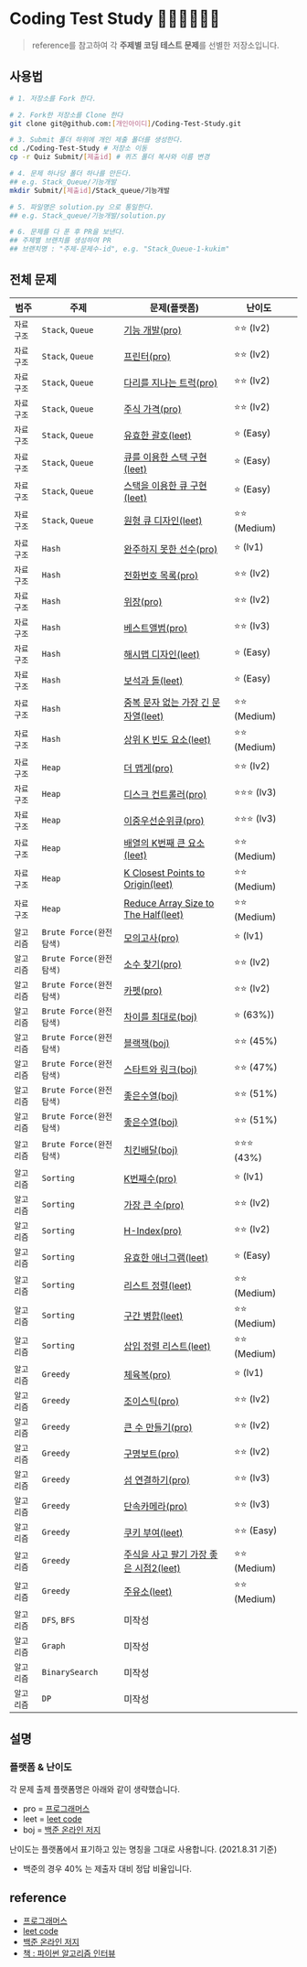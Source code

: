 # Coding Test Study 👩🏻‍💻👨🏻‍💻
> reference를 참고하여 각 **주제별 코딩 테스트 문제**를 선별한 저장소입니다.

## 사용법
```bash
# 1. 저장소를 Fork 한다.

# 2. Fork한 저장소를 Clone 한다
git clone git@github.com:[개인아이디]/Coding-Test-Study.git

# 3. Submit 폴더 하위에 개인 제출 폴더를 생성한다.
cd ./Coding-Test-Study # 저장소 이동
cp -r Quiz Submit/[제출id] # 퀴즈 폴더 복사와 이름 변경

# 4. 문제 하나당 폴더 하나를 만든다. 
## e.g. Stack_Queue/기능개발
mkdir Submit/[제출id]/Stack_queue/기능개발

# 5. 파일명은 solution.py 으로 통일한다.
## e.g. Stack_queue/기능개발/solution.py

# 6. 문제를 다 푼 후 PR을 보낸다.
## 주제별 브랜치를 생성하여 PR
## 브랜치명 : "주제-문제수-id", e.g. "Stack_Queue-1-kukim" 
```

## 전체 문제
| 범주 | 주제 | 문제(플랫폼) | 난이도 |  |
| ---  | --- |  ---- | --- | --- |
| `자료구조` | `Stack`, `Queue` |  [기능 개발(pro)](https://programmers.co.kr/learn/courses/30/lessons/42586) | ⭐️⭐️ (lv2) | 
| `자료구조` | `Stack`, `Queue` |  [프린터(pro)](https://programmers.co.kr/learn/courses/30/lessons/42587) | ⭐️⭐️ (lv2) | 
| `자료구조` | `Stack`, `Queue` |  [다리를 지나는 트럭(pro)](https://programmers.co.kr/learn/courses/30/lessons/42583) | ⭐️⭐️ (lv2) | 
| `자료구조` | `Stack`, `Queue` |  [주식 가격(pro)](https://programmers.co.kr/learn/courses/30/lessons/42584) | ⭐️⭐️ (lv2) | 
| `자료구조` | `Stack`, `Queue` |  [유효한 괄호(leet)](https://leetcode.com/problems/valid-parentheses/) | ⭐️ (Easy) | 
| `자료구조` | `Stack`, `Queue` |  [큐를 이용한 스택 구현(leet)](https://leetcode.com/problems/implement-stack-using-queues/) | ⭐️ (Easy) | 
| `자료구조` | `Stack`, `Queue` |  [스택을 이용한 큐 구현(leet)](https://leetcode.com/problems/implement-queue-using-stacks/) | ⭐️ (Easy) | 
| `자료구조` | `Stack`, `Queue` |  [원형 큐 디자인(leet)](https://leetcode.com/problems/design-circular-queue/) | ⭐️⭐️ (Medium) | 
| `자료구조` | `Hash` | [완주하지 못한 선수(pro)](https://programmers.co.kr/learn/courses/30/lessons/42576) | ⭐️ (lv1) | 
| `자료구조` | `Hash` | [전화번호 목록(pro)](https://programmers.co.kr/learn/courses/30/lessons/42577) | ⭐️⭐️ (lv2) | 
| `자료구조` | `Hash` | [위장(pro)](https://programmers.co.kr/learn/courses/30/lessons/42578) | ⭐️⭐️ (lv2) | 
| `자료구조` | `Hash` | [베스트앨범(pro)](https://programmers.co.kr/learn/courses/30/lessons/42579) | ⭐️⭐️ (lv3) | 
| `자료구조` | `Hash` | [해시맵 디자인(leet)](https://leetcode.com/problems/design-hashmap/) | ⭐️ (Easy) | 
| `자료구조` | `Hash` | [보석과 돌(leet)](https://leetcode.com/problems/jewels-and-stones/) | ⭐️ (Easy) | 
| `자료구조` | `Hash` | [중복 문자 없는 가장 긴 문자열(leet)](https://leetcode.com/problems/longest-substring-without-repeating-characters/) | ⭐️⭐️ (Medium) | 
| `자료구조` | `Hash` | [상위 K 빈도 요소(leet)](https://leetcode.com/problems/top-k-frequent-elements/) | ⭐️⭐️ (Medium) | 
| `자료구조` | `Heap` | [더 맵게(pro)](https://programmers.co.kr/learn/courses/30/lessons/42626) | ⭐️⭐️ (lv2) | 
| `자료구조` | `Heap` | [디스크 컨트롤러(pro)](https://programmers.co.kr/learn/courses/30/lessons/42627) | ⭐️⭐️⭐️ (lv3) | 
| `자료구조` | `Heap` | [이중우선순위큐(pro)](https://programmers.co.kr/learn/courses/30/lessons/42628) | ⭐️⭐️⭐️ (lv3) | 
| `자료구조` | `Heap` | [배열의 K번째 큰 요소(leet)](https://leetcode.com/problems/kth-largest-element-in-an-array/) | ⭐️⭐️ (Medium) | 
| `자료구조` | `Heap` | [K Closest Points to Origin(leet)](https://leetcode.com/problems/k-closest-points-to-origin/) | ⭐️⭐️ (Medium) | 
| `자료구조` | `Heap` | [Reduce Array Size to The Half(leet)](https://leetcode.com/problems/reduce-array-size-to-the-half/) | ⭐️⭐️ (Medium) | 
| `알고리즘` | `Brute Force(완전탐색)` | [모의고사(pro)](https://programmers.co.kr/learn/courses/30/lessons/42840) | ⭐️ (lv1) | 
| `알고리즘` | `Brute Force(완전탐색)` | [소수 찾기(pro)](https://programmers.co.kr/learn/courses/30/lessons/42839) | ⭐️⭐️ (lv2) | 
| `알고리즘` | `Brute Force(완전탐색)` | [카펫(pro)](https://programmers.co.kr/learn/courses/30/lessons/42842) | ⭐️⭐️ (lv2) | 
| `알고리즘` | `Brute Force(완전탐색)` | [차이를 최대로(boj)](https://www.acmicpc.net/problem/10819) | ⭐️ (63%)) | 
| `알고리즘` | `Brute Force(완전탐색)` | [블랙잭(boj)](https://www.acmicpc.net/problem/2798) | ⭐️⭐️ (45%) | 
| `알고리즘` | `Brute Force(완전탐색)` | [스타트와 링크(boj)](https://www.acmicpc.net/problem/14889) | ⭐️⭐️ (47%) | 
| `알고리즘` | `Brute Force(완전탐색)` | [좋은수열(boj)](https://www.acmicpc.net/problem/2661) | ⭐️⭐️ (51%) | 
| `알고리즘` | `Brute Force(완전탐색)` | [좋은수열(boj)](https://www.acmicpc.net/problem/2661) | ⭐️⭐️ (51%) | 
| `알고리즘` | `Brute Force(완전탐색)` | [치킨배달(boj)](https://www.acmicpc.net/problem/15686) | ⭐️⭐️⭐️ (43%) | 
| `알고리즘` | `Sorting` | [K번째수(pro)](https://programmers.co.kr/learn/courses/30/lessons/42748) | ⭐️ (lv1) | 
| `알고리즘` | `Sorting` | [가장 큰 수(pro)](https://programmers.co.kr/learn/courses/30/lessons/42746) | ⭐️⭐️ (lv2) | 
| `알고리즘` | `Sorting` | [H-Index(pro)](https://programmers.co.kr/learn/courses/30/lessons/42747) | ⭐️⭐️ (lv2) | 
| `알고리즘` | `Sorting` | [유효한 애너그램(leet)](https://leetcode.com/problems/valid-anagram/) | ⭐️ (Easy) | 
| `알고리즘` | `Sorting` | [리스트 정렬(leet)](https://leetcode.com/problems/sort-list/) | ⭐️⭐️ (Medium) | 
| `알고리즘` | `Sorting` | [구간 병합(leet)](https://leetcode.com/problems/merge-intervals/) | ⭐️⭐️ (Medium) | 
| `알고리즘` | `Sorting` | [삽입 정렬 리스트(leet)](https://leetcode.com/problems/insertion-sort-list/) | ⭐️⭐️ (Medium) | 
| `알고리즘` | `Greedy` | [체육복(pro)](https://programmers.co.kr/learn/courses/30/lessons/42862) | ⭐️ (lv1) | 
| `알고리즘` | `Greedy` | [조이스틱(pro)](https://programmers.co.kr/learn/courses/30/lessons/42860) | ⭐️⭐️ (lv2) | 
| `알고리즘` | `Greedy` | [큰 수 만들기(pro)](https://programmers.co.kr/learn/courses/30/lessons/42883) | ⭐️⭐️ (lv2) | 
| `알고리즘` | `Greedy` | [구명보트(pro)](https://programmers.co.kr/learn/courses/30/lessons/42885) | ⭐️⭐️ (lv2) | 
| `알고리즘` | `Greedy` | [섬 연결하기(pro)](https://programmers.co.kr/learn/courses/30/lessons/42861) | ⭐️⭐️ (lv3) | 
| `알고리즘` | `Greedy` | [단속카메라(pro)](https://programmers.co.kr/learn/courses/30/lessons/42884) | ⭐️⭐️ (lv3) | 
| `알고리즘` | `Greedy` | [쿠키 부여(leet)](https://leetcode.com/problems/assign-cookies/) | ⭐️⭐️ (Easy) | 
| `알고리즘` | `Greedy` | [주식을 사고 팔기 가장 좋은 시점2(leet)](https://leetcode.com/problems/best-time-to-buy-and-sell-stock-ii/) | ⭐️⭐️ (Medium) | 
| `알고리즘` | `Greedy` | [주유소(leet)](https://leetcode.com/problems/gas-station/) | ⭐️⭐️ (Medium) | 
| `알고리즘` | `DFS`, `BFS` | 미작성 |  | 
| `알고리즘` | `Graph` | 미작성 |  | 
| `알고리즘` | `BinarySearch` | 미작성 |  | 
| `알고리즘` | `DP` | 미작성 |  | 


## 설명
### 플랫폼 & 난이도
각 문제 출제 플랫폼명은 아래와 같이 생략했습니다.
- pro = [프로그래머스](https://programmers.co.kr/learn/challenges)
- leet = [leet code](https://leetcode.com/)
- boj = [백준 온라인 저지](https://www.acmicpc.net/)

난이도는 플랫폼에서 표기하고 있는 명칭을 그대로 사용합니다. (2021.8.31 기준)
- 백준의 경우 40% 는 제출자 대비 정답 비율입니다.

## reference
- [프로그래머스](https://programmers.co.kr/learn/challenges)
- [leet code](https://leetcode.com/)
- [백준 온라인 저지](https://www.acmicpc.net/)
- [책 : 파이썬 알고리즘 인터뷰](https://github.com/onlybooks/algorithm-interview)
